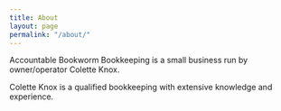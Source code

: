 ```yaml
---
title: About
layout: page
permalink: "/about/"
---
```

Accountable Bookworm Bookkeeping is a small business run by owner/operator Colette Knox.

Colette Knox is a qualified bookkeeping with extensive knowledge and experience.